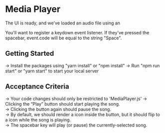 # Media Player

The UI is ready, and we've loaded an audio file using an <audio> tag. The goal is to capture a  trigger to the <audio> when the user clicks the play/pause button. Every media player I've ever used has implemented the exact same keyboard shortcut. Pressing "Spacebar" key should also  "Play" and "Pause" the audio

You'll want to register a keydown event listener. If they've pressed the spacebar, event.code will be equal to the string "Space".

## Getting Started
-> Install the packages using "yarn install" or "npm install"
-> Run "npm run start" or "yarn start" to start your local server


## Acceptance Criteria
-> Your code changes should only be restricted to 'MediaPlayer.js'
-> Clicking the “Play” button should start playing the song.<br/>
-> Clicking the button again should pause the song.<br/>
-> By default, we should render a <Play> icon inside the button, but it should flip to a <Pause> icon  while the song is playing.<br/>
-> The spacebar key will play (or pause) the currently-selected song.